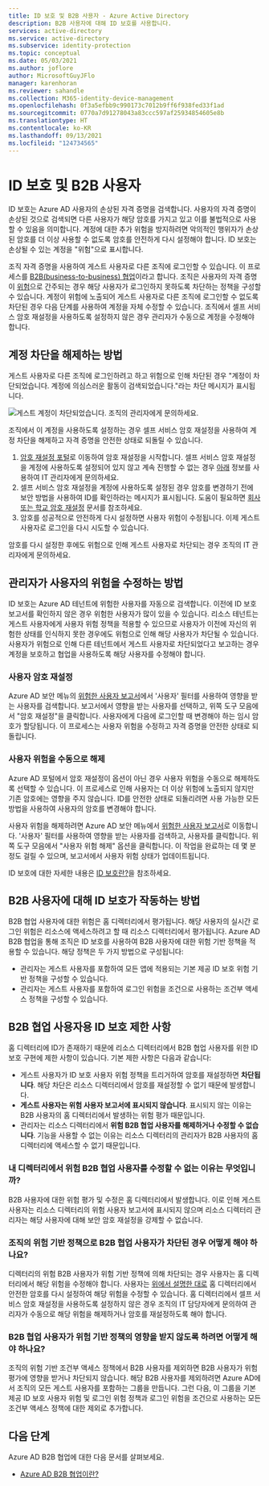 ```yaml
---
title: ID 보호 및 B2B 사용자 - Azure Active Directory
description: B2B 사용자에 대해 ID 보호를 사용합니다.
services: active-directory
ms.service: active-directory
ms.subservice: identity-protection
ms.topic: conceptual
ms.date: 05/03/2021
ms.author: joflore
author: MicrosoftGuyJFlo
manager: karenhoran
ms.reviewer: sahandle
ms.collection: M365-identity-device-management
ms.openlocfilehash: 0f3a5efbb9c990173c7012b9ff6f938fed33f1ad
ms.sourcegitcommit: 0770a7d91278043a83ccc597af25934854605e8b
ms.translationtype: HT
ms.contentlocale: ko-KR
ms.lasthandoff: 09/13/2021
ms.locfileid: "124734565"
---
```

# <a name="identity-protection-and-b2b-users"></a>ID 보호 및 B2B 사용자

ID 보호는 Azure AD 사용자의 손상된 자격 증명을 검색합니다. 사용자의 자격 증명이 손상된 것으로 검색되면 다른 사용자가 해당 암호를 가지고 있고 이를 불법적으로 사용할 수 있음을 의미합니다. 계정에 대한 추가 위험을 방지하려면 악의적인 행위자가 손상된 암호를 더 이상 사용할 수 없도록 암호를 안전하게 다시 설정해야 합니다. ID 보호는 손상될 수 있는 계정을 "위험"으로 표시합니다.

조직 자격 증명을 사용하여 게스트 사용자로 다른 조직에 로그인할 수 있습니다. 이 프로세스를 [B2B(business-to-business) 협업](../external-identities/what-is-b2b.md)이라고 합니다. 조직은 사용자의 자격 증명이 [위험](concept-identity-protection-risks.md)으로 간주되는 경우 해당 사용자가 로그인하지 못하도록 차단하는 정책을 구성할 수 있습니다. 계정이 위험에 노출되어 게스트 사용자로 다른 조직에 로그인할 수 없도록 차단된 경우 다음 단계를 사용하여 계정을 자체 수정할 수 있습니다. 조직에서 셀프 서비스 암호 재설정을 사용하도록 설정하지 않은 경우 관리자가 수동으로 계정을 수정해야 합니다.

## <a name="how-to-unblock-your-account"></a>계정 차단을 해제하는 방법 

게스트 사용자로 다른 조직에 로그인하려고 하고 위험으로 인해 차단된 경우 "계정이 차단되었습니다. 계정에 의심스러운 활동이 검색되었습니다."라는 차단 메시지가 표시됩니다. 

![게스트 계정이 차단되었습니다. 조직의 관리자에게 문의하세요.](./media/concept-identity-protection-b2b/risky-guest-user-blocked.png)

조직에서 이 계정을 사용하도록 설정하는 경우 셀프 서비스 암호 재설정을 사용하여 계정 차단을 해제하고 자격 증명을 안전한 상태로 되돌릴 수 있습니다.
1. [암호 재설정 포털](https://passwordreset.microsoftonline.com/)로 이동하여 암호 재설정을 시작합니다. 셀프 서비스 암호 재설정을 계정에 사용하도록 설정되어 있지 않고 계속 진행할 수 없는 경우 [아래](#how-to-remediate-a-users-risk-as-an-administrator) 정보를 사용하여 IT 관리자에게 문의하세요.
2. 셀프 서비스 암호 재설정을 계정에 사용하도록 설정된 경우 암호를 변경하기 전에 보안 방법을 사용하여 ID를 확인하라는 메시지가 표시됩니다. 도움이 필요하면 [회사 또는 학교 암호 재설정](https://support.microsoft.com/account-billing/reset-your-work-or-school-password-using-security-info-23dde81f-08bb-4776-ba72-e6b72b9dda9e) 문서를 참조하세요.
3. 암호를 성공적으로 안전하게 다시 설정하면 사용자 위험이 수정됩니다. 이제 게스트 사용자로 로그인을 다시 시도할 수 있습니다.

암호를 다시 설정한 후에도 위험으로 인해 게스트 사용자로 차단되는 경우 조직의 IT 관리자에게 문의하세요.

## <a name="how-to-remediate-a-users-risk-as-an-administrator"></a>관리자가 사용자의 위험을 수정하는 방법

ID 보호는 Azure AD 테넌트에 위험한 사용자를 자동으로 검색합니다. 이전에 ID 보호 보고서를 확인하지 않은 경우 위험한 사용자가 많이 있을 수 있습니다. 리소스 테넌트는 게스트 사용자에게 사용자 위험 정책을 적용할 수 있으므로 사용자가 이전에 자신의 위험한 상태를 인식하지 못한 경우에도 위험으로 인해 해당 사용자가 차단될 수 있습니다. 사용자가 위험으로 인해 다른 테넌트에서 게스트 사용자로 차단되었다고 보고하는 경우 계정을 보호하고 협업을 사용하도록 해당 사용자를 수정해야 합니다. 

### <a name="reset-the-users-password"></a>사용자 암호 재설정

Azure AD 보안 메뉴의 [위험한 사용자 보고서](https://portal.azure.com/#blade/Microsoft_AAD_IAM/SecurityMenuBlade/RiskyUsers)에서 '사용자' 필터를 사용하여 영향을 받는 사용자를 검색합니다. 보고서에서 영향을 받는 사용자를 선택하고, 위쪽 도구 모음에서 "암호 재설정"을 클릭합니다. 사용자에게 다음에 로그인할 때 변경해야 하는 임시 암호가 할당됩니다. 이 프로세스는 사용자 위험을 수정하고 자격 증명을 안전한 상태로 되돌립니다.

### <a name="manually-dismiss-users-risk"></a>사용자 위험을 수동으로 해제

Azure AD 포털에서 암호 재설정이 옵션이 아닌 경우 사용자 위험을 수동으로 해제하도록 선택할 수 있습니다. 이 프로세스로 인해 사용자는 더 이상 위험에 노출되지 않지만 기존 암호에는 영향을 주지 않습니다. ID를 안전한 상태로 되돌리려면 사용 가능한 모든 방법을 사용하여 사용자의 암호를 변경해야 합니다. 

사용자 위험을 해제하려면 Azure AD 보안 메뉴에서 [위험한 사용자 보고서](https://portal.azure.com/#blade/Microsoft_AAD_IAM/SecurityMenuBlade/RiskyUsers)로 이동합니다. '사용자' 필터를 사용하여 영향을 받는 사용자를 검색하고, 사용자를 클릭합니다. 위쪽 도구 모음에서 "사용자 위험 해제" 옵션을 클릭합니다. 이 작업을 완료하는 데 몇 분 정도 걸릴 수 있으며, 보고서에서 사용자 위험 상태가 업데이트됩니다.

ID 보호에 대한 자세한 내용은 [ID 보호란?](overview-identity-protection.md)을 참조하세요.

## <a name="how-does-identity-protection-work-for-b2b-users"></a>B2B 사용자에 대해 ID 보호가 작동하는 방법

B2B 협업 사용자에 대한 위험은 홈 디렉터리에서 평가됩니다. 해당 사용자의 실시간 로그인 위험은 리소스에 액세스하려고 할 때 리소스 디렉터리에서 평가됩니다. Azure AD B2B 협업을 통해 조직은 ID 보호를 사용하여 B2B 사용자에 대한 위험 기반 정책을 적용할 수 있습니다. 해당 정책은 두 가지 방법으로 구성됩니다:

- 관리자는 게스트 사용자를 포함하여 모든 앱에 적용되는 기본 제공 ID 보호 위험 기반 정책을 구성할 수 있습니다.
- 관리자는 게스트 사용자를 포함하여 로그인 위험을 조건으로 사용하는 조건부 액세스 정책을 구성할 수 있습니다.

## <a name="limitations-of-identity-protection-for-b2b-collaboration-users"></a>B2B 협업 사용자용 ID 보호 제한 사항

홈 디렉터리에 ID가 존재하기 때문에 리소스 디렉터리에서 B2B 협업 사용자를 위한 ID 보호 구현에 제한 사항이 있습니다. 기본 제한 사항은 다음과 같습니다:

- 게스트 사용자가 ID 보호 사용자 위험 정책을 트리거하여 암호를 재설정하면 **차단됩니다**. 해당 차단은 리소스 디렉터리에서 암호를 재설정할 수 없기 때문에 발생합니다.
- **게스트 사용자는 위험 사용자 보고서에 표시되지 않습니다**. 표시되지 않는 이유는 B2B 사용자의 홈 디렉터리에서 발생하는 위험 평가 때문입니다.
- 관리자는 리소스 디렉터리에서 **위험 B2B 협업 사용자를 해제하거나 수정할 수 없습니다**. 기능을 사용할 수 없는 이유는 리소스 디렉터리의 관리자가 B2B 사용자의 홈 디렉터리에 액세스할 수 없기 때문입니다.

### <a name="why-cant-i-remediate-risky-b2b-collaboration-users-in-my-directory"></a>내 디렉터리에서 위험 B2B 협업 사용자를 수정할 수 없는 이유는 무엇입니까?

B2B 사용자에 대한 위험 평가 및 수정은 홈 디렉터리에서 발생합니다. 이로 인해 게스트 사용자는 리소스 디렉터리의 위험 사용자 보고서에 표시되지 않으며 리소스 디렉터리 관리자는 해당 사용자에 대해 보안 암호 재설정을 강제할 수 없습니다.

### <a name="what-do-i-do-if-a-b2b-collaboration-user-was-blocked-due-to-a-risk-based-policy-in-my-organization"></a>조직의 위험 기반 정책으로 B2B 협업 사용자가 차단된 경우 어떻게 해야 하나요?

디렉터리의 위험 B2B 사용자가 위험 기반 정책에 의해 차단되는 경우 사용자는 홈 디렉터리에서 해당 위험을 수정해야 합니다. 사용자는 [위에서 설명한 대로](#how-to-unblock-your-account) 홈 디렉터리에서 안전한 암호를 다시 설정하여 해당 위험을 수정할 수 있습니다. 홈 디렉터리에서 셀프 서비스 암호 재설정을 사용하도록 설정하지 않은 경우 조직의 IT 담당자에게 문의하여 관리자가 수동으로 해당 위험을 해제하거나 암호를 재설정하도록 해야 합니다.

### <a name="how-do-i-prevent-b2b-collaboration-users-from-being-impacted-by-risk-based-policies"></a>B2B 협업 사용자가 위험 기반 정책의 영향을 받지 않도록 하려면 어떻게 해야 하나요?

조직의 위험 기반 조건부 액세스 정책에서 B2B 사용자를 제외하면 B2B 사용자가 위험 평가에 영향을 받거나 차단되지 않습니다. 해당 B2B 사용자를 제외하려면 Azure AD에서 조직의 모든 게스트 사용자를 포함하는 그룹을 만듭니다. 그런 다음, 이 그룹을 기본 제공 ID 보호 사용자 위험 및 로그인 위험 정책과 로그인 위험을 조건으로 사용하는 모든 조건부 액세스 정책에 대한 제외로 추가합니다.

## <a name="next-steps"></a>다음 단계

Azure AD B2B 협업에 대한 다음 문서를 살펴보세요.

- [Azure AD B2B 협업이란?](../external-identities/what-is-b2b.md)